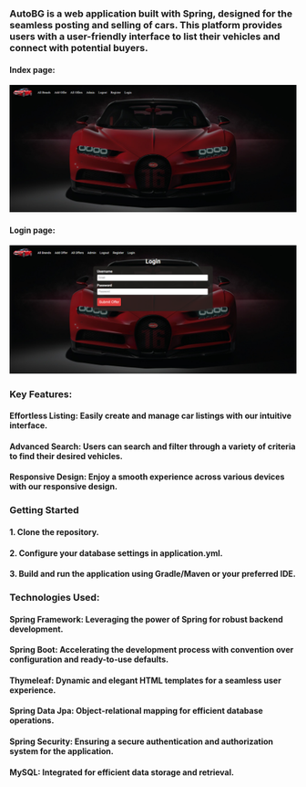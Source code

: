 ### AutoBG is a web application built with Spring, designed for the seamless posting and selling of cars. This platform provides users with a user-friendly interface to list their vehicles and connect with potential buyers.

#### Index page:

![AutoBG Screenshot](/src/main/resources/static/images/app-index.png)

#### Login page:

![AutoBG Screenshot](/src/main/resources/static/images/app-login.png)

### Key Features:

#### Effortless Listing: Easily create and manage car listings with our intuitive interface.

#### Advanced Search: Users can search and filter through a variety of criteria to find their desired vehicles.

#### Responsive Design: Enjoy a smooth experience across various devices with our responsive design.

### Getting Started

#### 1. Clone the repository.

#### 2. Configure your database settings in application.yml.

#### 3. Build and run the application using Gradle/Maven or your preferred IDE.

### Technologies Used:

#### Spring Framework: Leveraging the power of Spring for robust backend development.

#### Spring Boot: Accelerating the development process with convention over configuration and ready-to-use defaults.

#### Thymeleaf: Dynamic and elegant HTML templates for a seamless user experience.

#### Spring Data Jpa: Object-relational mapping for efficient database operations.

#### Spring Security: Ensuring a secure authentication and authorization system for the application.

#### MySQL: Integrated for efficient data storage and retrieval.
